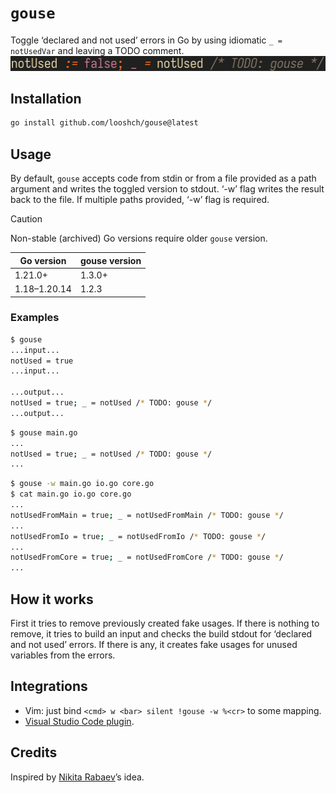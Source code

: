 # `gouse`

Toggle ‘declared and not used’ errors in Go by using idiomatic `_ = notUsedVar`
and leaving a TODO comment. ![a demo](demo.gif)

## Installation

```sh
go install github.com/looshch/gouse@latest
```

## Usage

By default, `gouse` accepts code from stdin or from a file provided as a path
argument and writes the toggled version to stdout. ‘-w’ flag writes the result
back to the file. If multiple paths provided, ‘-w’ flag is required.

<!-- prettier-ignore -->
> [!CAUTION]
>
> Non-stable (archived) Go versions require older `gouse` version.
>
> | Go version   | gouse version |
> | -------------|---------------|
> | 1.21.0+      | 1.3.0+        |
> | 1.18–1.20.14 | 1.2.3         |

### Examples

```sh
$ gouse
...input...
notUsed = true
...input...

...output...
notUsed = true; _ = notUsed /* TODO: gouse */
...output...
```

```sh
$ gouse main.go
...
notUsed = true; _ = notUsed /* TODO: gouse */
...
```

```sh
$ gouse -w main.go io.go core.go
$ cat main.go io.go core.go
...
notUsedFromMain = true; _ = notUsedFromMain /* TODO: gouse */
...
notUsedFromIo = true; _ = notUsedFromIo /* TODO: gouse */
...
notUsedFromCore = true; _ = notUsedFromCore /* TODO: gouse */
...
```

## How it works

First it tries to remove previously created fake usages. If there is nothing to
remove, it tries to build an input and checks the build stdout for ‘declared and
not used’ errors. If there is any, it creates fake usages for unused variables
from the errors.

## Integrations

- Vim: just bind `<cmd> w <bar> silent !gouse -w %<cr>` to some mapping.
- [Visual Studio Code plugin](https://marketplace.visualstudio.com/items?itemName=looshch.gouse).

## Credits

Inspired by [Nikita Rabaev](https://github.com/nikrabaev)’s idea.
